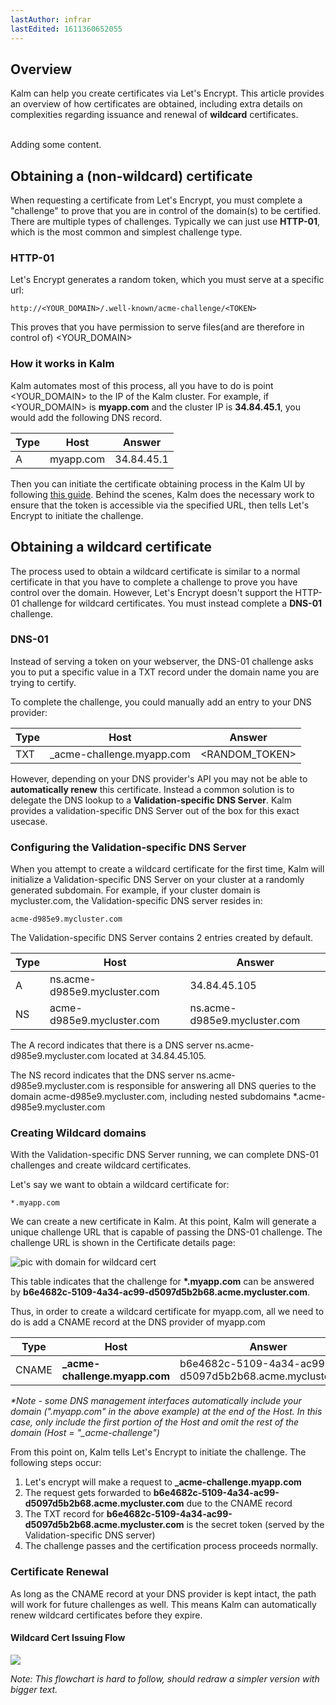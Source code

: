 ```yaml
---
lastAuthor: infrar
lastEdited: 1611360652055
---
```

## Overview

Kalm can help you create certificates via Let's Encrypt. This article provides an overview of how certificates are obtained, including extra details on complexities regarding issuance and renewal of **wildcard** certificates.

\
Adding some content.

## Obtaining a (non-wildcard) certificate

When requesting a certificate from Let's Encrypt, you must complete a "challenge" to prove that you are in control of the domain(s) to be certified. There are multiple types of challenges. Typically we can just use **HTTP-01**, which is the most common and simplest challenge type.

### HTTP-01

Let's Encrypt generates a random token, which you must serve at a specific url:

```
http://<YOUR_DOMAIN>/.well-known/acme-challenge/<TOKEN>
```

This proves that you have permission to serve files(and are therefore in control of) <YOUR_DOMAIN>

### How it works in Kalm

Kalm automates most of this process, all you have to do is point <YOUR_DOMAIN> to the IP of the Kalm cluster. For example, if <YOUR_DOMAIN> is **myapp.com** and the cluster IP is **34.84.45.1**, you would add the following DNS record.

| Type | Host | Answer |
|----|----|----|
| A | myapp.com | 34.84.45.1 |

Then you can initiate the certificate obtaining process in the Kalm UI by following [this guide](https-certs). Behind the scenes, Kalm does the necessary work to ensure that the token is accessible via the specified URL, then tells Let's Encrypt to initiate the challenge.

## Obtaining a wildcard certificate

The process used to obtain a wildcard certificate is similar to a normal certificate in that you have to complete a challenge to prove you have control over the domain. However, Let's Encrypt doesn't support the HTTP-01 challenge for wildcard certificates. You must instead complete a **DNS-01** challenge.

### DNS-01

Instead of serving a token on your webserver, the DNS-01 challenge asks you to put a specific value in a TXT record under the domain name you are trying to certify.

To complete the challenge, you could manually add an entry to your DNS provider:

| Type | Host | Answer |
|----|----|----|
| TXT | _acme-challenge.myapp.com | <RANDOM_TOKEN> |

However, depending on your DNS provider's API you may not be able to **automatically renew** this certificate. Instead a common solution is to delegate the DNS lookup to a **Validation-specific DNS Server**. Kalm provides a validation-specific DNS Server out of the box for this exact usecase.

### Configuring the Validation-specific DNS Server

When you attempt to create a wildcard certificate for the first time, Kalm will initialize a Validation-specific DNS Server on your cluster at a randomly generated subdomain. For example, if your cluster domain is mycluster.com, the Validation-specific DNS server resides in:

```
acme-d985e9.mycluster.com
```

The Validation-specific DNS Server contains 2 entries created by default.

| Type | Host | Answer |
|----|----|----|
| A | ns.acme-d985e9.mycluster.com | 34.84.45.105 |
| NS | acme-d985e9.mycluster.com | ns.acme-d985e9.mycluster.com |

The A record indicates that there is a DNS server ns.acme-d985e9.mycluster.com located at 34.84.45.105.

The NS record indicates that the DNS server ns.acme-d985e9.mycluster.com is responsible for answering all DNS queries to the domain acme-d985e9.mycluster.com, including nested subdomains \*.acme-d985e9.mycluster.com

### Creating Wildcard domains

With the Validation-specific DNS Server running, we can complete DNS-01 challenges and create wildcard certificates.

Let's say we want to obtain a wildcard certificate for:

```
*.myapp.com
```

We can create a new certificate in Kalm. At this point, Kalm will generate a unique challenge URL that is capable of passing the DNS-01 challenge. The challenge URL is shown in the Certificate details page:

 ![pic with domain for wildcard cert](./assets/wildcard-cname-cert.png)

This table indicates that the challenge for **\*.myapp.com** can be answered by **b6e4682c-5109-4a34-ac99-d5097d5b2b68.acme.mycluster.com**.

Thus, in order to create a wildcard certificate for myapp.com, all we need to do is add a CNAME record at the DNS provider of myapp.com

| Type | Host | Answer |
|----|----|----|
| CNAME | **_acme-challenge.myapp.com** | b6e4682c-5109-4a34-ac99-d5097d5b2b68.acme.mycluster.com |

*\*Note - some DNS management interfaces automatically include your domain (".myapp.com" in the above example) at the end of the Host. In this case, only include the first portion of the Host and omit the rest of the domain (Host = "_acme-challenge")*

From this point on, Kalm tells Let's Encrypt to initiate the challenge. The following steps occur:

1. Let's encrypt will make a request to **_acme-challenge.myapp.com**
2. The request gets forwarded to **b6e4682c-5109-4a34-ac99-d5097d5b2b68.acme.mycluster.com** due to the CNAME record
3. The TXT record for **b6e4682c-5109-4a34-ac99-d5097d5b2b68.acme.mycluster.com** is the secret token (served by the Validation-specific DNS server)
4. The challenge passes and the certification process proceeds normally.

### Certificate Renewal

As long as the CNAME record at your DNS provider is kept intact, the path will work for future challenges as well. This means Kalm can automatically renew wildcard certificates before they expire.

#### Wildcard Cert Issuing Flow

 ![](./assets/acme-dns-flow.svg)

*Note: This flowchart is hard to follow, should redraw a simpler version with bigger text.*
